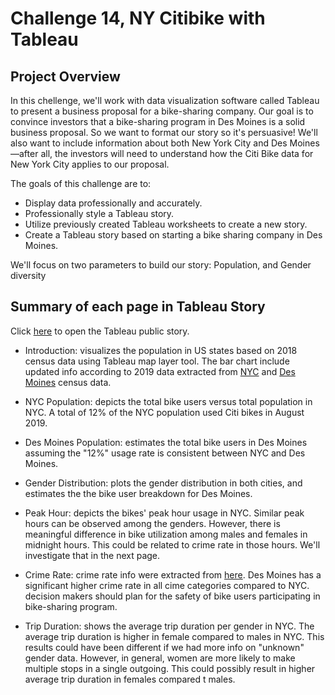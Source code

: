 # Challenge 14, NY Citibike with Tableau

## Project Overview
In this chellenge, we'll work with data visualization software called Tableau to present a business proposal for a bike-sharing company. 
Our goal is to convince investors that a bike-sharing program in Des Moines is a solid business proposal. So we want to format our story so it's persuasive! We'll also want to include information about both New York City and Des Moines—after all, the investors will need to understand how the Citi Bike data for New York City applies to our proposal.

The goals of this challenge are to:

- Display data professionally and accurately.
- Professionally style a Tableau story.
- Utilize previously created Tableau worksheets to create a new story.
- Create a Tableau story based on starting a bike sharing company in Des Moines.

We'll focus on two parameters to build our story: Population, and Gender diversity

## Summary of each page in Tableau Story
Click [here](https://public.tableau.com/views/Challenge14_15873485868030/Challenge14?:display_count=y&publish=yes&:origin=viz_share_link) to open the Tableau public story.

- Introduction: visualizes the population in US states based on 2018 census data using Tableau map layer tool. The bar chart include updated info according to 2019 data extracted from [NYC](https://www.census.gov/quickfacts/NY) and [Des Moines](https://www.census.gov/quickfacts/desmoinescityiowa) census data.

- NYC Population: depicts the total bike users versus total population in NYC. A total of 12% of the NYC population used Citi bikes in August 2019.

- Des Moines Population: estimates the total bike users in Des Moines assuming the "12%" usage rate is consistent between NYC and Des Moines.

- Gender Distribution: plots the gender distribution in both cities, and estimates the the bike user breakdown for Des Moines.

- Peak Hour: depicts the bikes' peak hour usage in NYC. Similar peak hours can be observed among the genders. However, there is meaningful difference in bike utilization among males and females in midnight hours. This could be related to crime rate in those hours. We'll investigate that in the next page.

- Crime Rate: crime rate info were extracted from [here](https://en.wikipedia.org/wiki/List_of_United_States_cities_by_crime_rate). Des Moines has a significant higher crime rate in all cime categories compared to NYC. decision makers should plan for the safety of bike users participating in bike-sharing program.

- Trip Duration: shows the average trip duration per gender in NYC. The average trip duration is higher in female compared to males in NYC. This results could have been different if we had more info on "unknown" gender data. However, in general, women are more likely to make multiple stops in a single outgoing. This could possibly result in higher average trip duration in females compared t males.

